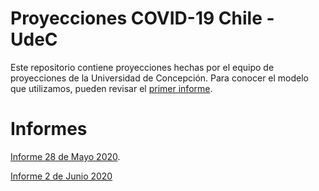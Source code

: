 # Proyecciones COVID-19 Chile - UdeC

Este repositorio contiene proyecciones hechas por el equipo de proyecciones de la Universidad de Concepción. Para conocer el modelo que utilizamos, pueden revisar el [primer informe](https://github.com/guille-c/COVID-19/blob/master/Informes/COVID_19_UdeC_27_04_2020_v1.0.pdf).

# Informes

[Informe 28 de Mayo 2020](https://github.com/guille-c/COVID-19/blob/master/Informes/Proyecciones%20COVID-19%20UdeC%202020-05-28.pdf).

[Informe 2 de Junio 2020](https://github.com/guille-c/COVID-19/blob/master/Informes/Proyecciones%20COVID-19%20UdeC%202020-06-02.pdf)

